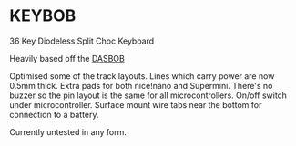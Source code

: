 # KEYBOB

36 Key Diodeless Split Choc Keyboard 

Heavily based off the [DASBOB](https://github.com/GroooveBob/DASBOB)

Optimised some of the track layouts. Lines which carry power are now 0.5mm thick.
Extra pads for both nice!nano and Supermini.
There's no buzzer so the pin layout is the same for all microcontrollers.
On/off switch under microcontroller.
Surface mount wire tabs near the bottom for connection to a battery.

Currently untested in any form.
